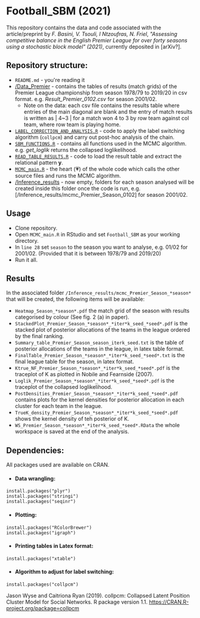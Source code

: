 # Football_SBM (2021)

This repository contains the data and code associated with the article/preprint by *F. Basini, V. Tsouli, I Ntzoufras, N. Friel*, 
*"Assessing competitive balance in the English Premier League for over forty seasons using a stochastic block model" (2021)*, currently deposited in [arXiv?].

## Repository structure:  

* ```README.md``` - you're reading it
* [/Data_Premier](https://github.com/basins95/Football_SBM/tree/master/Data_Premier) - contains the tables of results (match grids) of the Premier League championship from season 1978/79 to 2019/20 in csv format. e.g. *Result_Premier_0102.csv* for season 2001/02.
	* Note on the data: each csv file contains the results table where entries of the main diagonal are blank and the entry of match results is written as | 4~3 | for a match won 4 to 3 by row team against col team, where row team is playing home.
* [```LABEL_CORRECTION_AND_ANALYSIS.R```](https://github.com/basins95/Football_SBM/blob/master/LABEL_CORRECTION_AND_ANALYSIS.R) - code to apply the label switching algorithm (```collpcm```) and carry out post-hoc analysis of the chain. 
* [```SBM_FUNCTIONS.R```](https://github.com/basins95/Football_SBM/blob/master/SBM_FUNCTIONS.R) - contains all functions used in the MCMC algorithm. e.g. *get_loglik* returns the collapsed loglikelihood. 
* [```READ_TABLE_RESULTS.R```](https://github.com/basins95/Football_SBM/blob/master/READ_TABLE_RESULTS.R) - code to load the result table and extract the relational pattern **y**.
* [```MCMC_main.R```](https://github.com/basins95/Football_SBM/blob/master/MCMC_main.R) - the heart (:heartpulse:) of the whole code which calls the other source files and runs the MCMC algorithm.
* [/Inference_results](https://github.com/basins95/Football_SBM/tree/master/Inference_results) - now empty, folders for each season analysed will be created inside this folder once the code is run, e.g. [/Inference_results/mcmc_Premier_Season_0102] for season 2001/02.


## Usage

* Clone repository.
* Open ```MCMC_main.R``` in RStudio and set ```Football_SBM``` as your working directory.
* In ```line 28``` set ```season``` to the season you want to analyse, e.g. 01/02 for 2001/02. (Provided that it is between 1978/79 and 2019/20)
* Run it all.

## Results
In the associated folder ```/Inference_results/mcmc_Premier_Season_*season*``` that will be created, the following items will be available:
* ```Heatmap_Season_*season*.pdf``` the match grid of the season with results categorised by colour (See fig. 2 (a) in paper).
* ```StackedPlot_Premier_Season_*season*_*iter*k_seed_*seed*.pdf``` is the stacked plot of posterior allocations of the teams in the league ordered by the final ranking.
* ```Summary_table_Premier_Season_season_iterk_seed.txt``` is the table of posterior allocations of the teams in the league, in latex table format.
* ```FinalTable_Premier_Season_*season*_*iter*k_seed_*seed*.txt``` is the final league table for the season, in latex format.
* ```Ktrue_NF_Premier_Season_*season*_*iter*k_seed_*seed*.pdf``` is the traceplot of K as plotted in Nobile and Fearnside (2007).
* ```Loglik_Premier_Season_*season*_*iter*k_seed_*seed*.pdf``` is the traceplot of the collapsed loglikelihood.
* ```PostDensities_Premier_Season_*season*_*iter*k_seed_*seed*.pdf``` contains plots for the kernel densities for posterior allocation in each cluster for each team in the league.
* ```TrueK_density_Premier_Season_*season*_*iter*k_seed_*seed*.pdf``` shows the kernel density of teh posterior of K. 
* ```WS_Premier_Season_*season*_*iter*k_seed_*seed*.RData``` the whole workspace is saved at the end of the analysis.

## Dependencies:
All packages used are available on CRAN.
* #### Data wrangling: 
```
install.packages("plyr")
install.packages("stringi")
install.packages("seqinr")
```
* #### Plotting: 
```
install.packages("RColorBrewer")
install.packages("igraph")
```
* #### Printing tables in Latex format: 
```
install.packages("xtable")
```
* #### Algorithm to adjust for label switching: 
```
install.packages("collpcm")
```
Jason Wyse and Caitriona Ryan (2019). collpcm: Collapsed Latent Position Cluster Model
  for Social Networks. R package version 1.1. <https://CRAN.R-project.org/package=collpcm>

